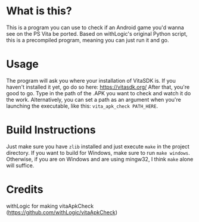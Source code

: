 # What is this?
This is a program you can use to check if an Android game you'd wanna see on the PS Vita be ported. Based on withLogic's original Python script, this is a precompiled program, meaning you can just run it and go.

# Usage
The program will ask you where your installation of VitaSDK is. If you haven't installed it yet, go do so here: https://vitasdk.org/
After that, you're good to go. Type in the path of the .APK you want to check and watch it do the work.
Alternatively, you can set a path as an argument when you're launching the executable, like this: ``vita_apk_check PATH_HERE``.

# Build Instructions
Just make sure you have `zlib` installed and just execute `make` in the project directory.
If you want to build for Windows, make sure to run `make windows`. Otherwise, if you are on Windows and are using mingw32, I think `make` alone will suffice.

# Credits
withLogic for making vitaApkCheck (https://github.com/withLogic/vitaApkCheck)
